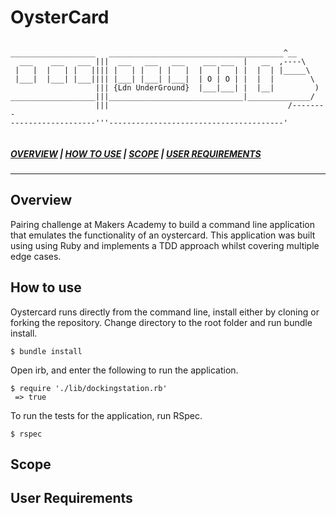 # OysterCard

```

___________________   _______________________________________^__
  ___    ___   ___ |||  ___   ___   ___    ___ ___  |   __  ,----\
 |   |  |   | |   |||| |   | |   | |   |  |   |   | |  |  | |_____\
 |___|  |___| |___|||| |___| |___| |___|  | O | O | |  |  |        \
                   ||| {Ldn UnderGround}  |___|___| |  |__|         )
___________________|||______________________________|______________/
                   |||                                        /--------
-------------------'''---------------------------------------'


```
##### [*OVERVIEW*](#Overview) | [*HOW TO USE*](#How-to-use) | [*SCOPE*](#scope) | [*USER REQUIREMENTS*](#User-Requirements )
___

## Overview

Pairing challenge at Makers Academy to build a command line application that emulates the functionality of an oystercard. This application was built using using Ruby and implements a TDD approach whilst covering multiple edge cases.

## How to use

Oystercard runs directly from the command line, install either by cloning or forking the repository. Change directory to the root folder and run bundle install.

```
$ bundle install
```
Open irb, and enter the following to run the application.

```
$ require './lib/dockingstation.rb'
 => true
```
To run the tests for the application, run RSpec.

```
$ rspec
```

## Scope



## User Requirements
